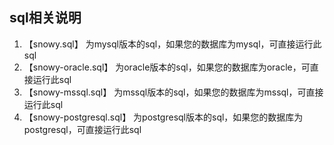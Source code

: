 ## sql相关说明
1. 【snowy.sql】 为mysql版本的sql，如果您的数据库为mysql，可直接运行此sql
2. 【snowy-oracle.sql】 为oracle版本的sql，如果您的数据库为oracle，可直接运行此sql
3. 【snowy-mssql.sql】 为mssql版本的sql，如果您的数据库为mssql，可直接运行此sql
3. 【snowy-postgresql.sql】 为postgresql版本的sql，如果您的数据库为postgresql，可直接运行此sql
